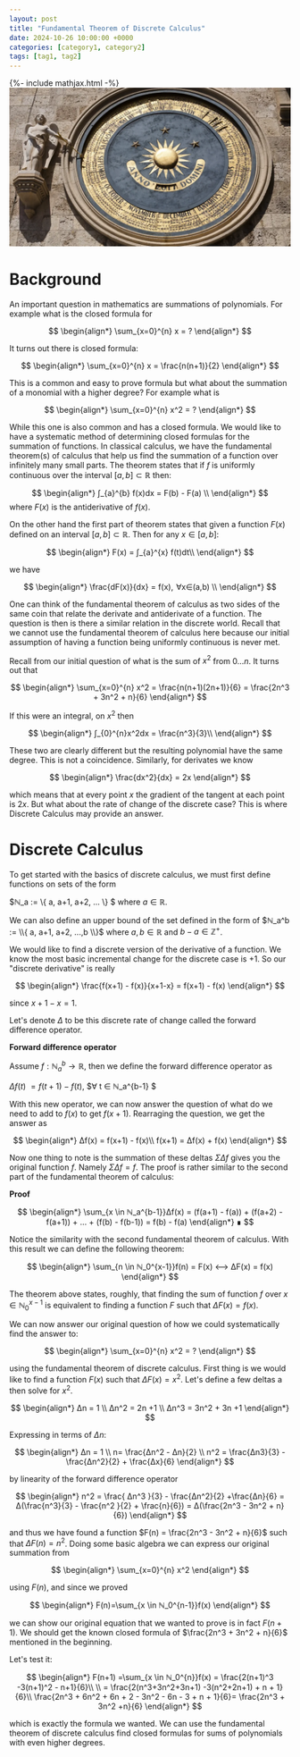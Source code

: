 ```yaml
---
layout: post
title: "Fundamental Theorem of Discrete Calculus"
date: 2024-10-26 10:00:00 +0000
categories: [category1, category2]
tags: [tag1, tag2]
---
```

{%- include mathjax.html -%}
![Clock](/assets/images/first-fundamental-theorem-of-calculus/AxRsePkxHAsdxpzUBsfHU4-1200-80.jpg.webp)

# Background
An important question in mathematics are summations of polynomials. For example what is the closed formula for

$$ 
\begin{align*}
\sum_{x=0}^{n} x = ?
\end{align*}
$$

It turns out there is closed formula:

$$ 
\begin{align*}
\sum_{x=0}^{n} x = \frac{n(n+1)}{2}
\end{align*}
$$

This is a common and easy to prove formula but what about the summation of a monomial with a higher degree?
For example what is 

$$ 
\begin{align*}
\sum_{x=0}^{n} x^2 = ? 
\end{align*}
$$

While this one is also common and has a closed formula. 
We would like to have a systematic method of determining closed formulas for the summation of functions.
In classical calculus, we have the fundamental theorem(s) of calculus that help us find the summation of a function over infinitely many small parts.
The theorem states that if $f$ is uniformly continuous over the interval $[a,b] ⊂ ℝ$ then:

$$ 
\begin{align*}
∫_{a}^{b} f(x)dx = F(b) - F(a)  \\
\end{align*}
$$
where $F(x)$ is the antiderivative of $f(x)$.


On the other hand the first part of theorem states that given a function $F(x)$ defined on an interval $[a,b] ⊂ ℝ$.
Then for any $x ∈ [a,b]$:

$$ 
\begin{align*}
F(x) = ∫_{a}^{x} f(t)dt\\
\end{align*}
$$

we have 

$$ 
\begin{align*}
\frac{dF(x)}{dx} = f(x),  ∀x∈(a,b) \\
\end{align*}
$$

One can think of the fundamental theorem of calculus as two sides of the same coin that relate the derivate and antiderivate of a function. 
The question is then is there a similar relation in the discrete world. 
Recall that we cannot use the fundamental theorem of calculus here because our initial assumption of having a function being uniformly continuous is never met.  

Recall from our initial question of what is the sum of $x^2$ from $0 … n$. It turns out that


$$ 
\begin{align*}
\sum_{x=0}^{n} x^2 = \frac{n(n+1)(2n+1)}{6} = \frac{2n^3 + 3n^2 + n}{6} 
\end{align*}
$$

If this were an integral, on $x^2$ then


$$ 
\begin{align*}
∫_{0}^{n}x^2dx = \frac{n^3}{3}\\
\end{align*}
$$


These two are clearly different but the resulting polynomial have the same degree. This is not a coincidence.
Similarly, for derivates we know


$$ 
\begin{align*}
\frac{dx^2}{dx} = 2x
\end{align*}
$$

which means that at every point $x$ the gradient of the tangent at each point is $2x$. 
But what about the rate of change of the discrete case? 
This is where Discrete Calculus may provide an answer.

# Discrete Calculus
To get started with the basics of discrete calculus, we must first define functions on sets of the form 

$ℕ_a := \\{ a, a+1, a+2, ... \\} $
where $a ∈ ℝ$. 

We can also define an upper bound of the set defined in the form of $ℕ_a^b := \\{ a, a+1, a+2, ...,b \\}$ where $a,b ∈ ℝ$ and $b - a ∈ ℤ^+$. 

We would like to find a discrete version of the derivative of a function.
We know the most basic incremental change for the discrete case is $+1$. 
So our "discrete  derivative" is really 

$$ 
\begin{align*}
\frac{f(x+1) - f(x)}{x+1-x} = f(x+1) - f(x)
\end{align*}
$$


since $x+1 - x = 1$.

Let's denote $Δ$ to be this discrete rate of change called the forward difference operator.

**Forward difference operator**

Assume $f: ℕ_a^b → ℝ$, then we define the forward difference operator as 

$Δf(t) \:= f(t+1) - f(t)$, $∀ t ∈ ℕ_a^{b-1} $

With this new operator, we can now answer the question of what do we need to add to $f(x)$ to get $f(x+1)$. 
Rearraging the question, we get the answer as

$$ 
\begin{align*}
Δf(x) = f(x+1) - f(x)\\
f(x+1) = Δf(x) + f(x)
\end{align*}
$$

Now one thing to note is the summation of these deltas $ΣΔf$ gives you the original function $f$. Namely $ΣΔf = f$. The proof is rather similar to the second part of the fundamental theorem of calculus:

**Proof**


$$ 
\begin{align*}
\sum_{x \in ℕ_a^{b-1}}Δf(x) = (f(a+1) - f(a)) + (f(a+2) - f(a+1)) + …  + (f(b) - f(b-1)) = f(b) - f(a) 
\end{align*}
∎
$$

Notice the similarity with the second fundamental theorem of calculus. With this result we can define the following theorem:

$$ 
\begin{align*}
\sum_{n \in ℕ_0^{x-1}}f(n) = F(x) ⟷ ΔF(x) = f(x)
\end{align*}
$$


The theorem above states, roughly, that finding the sum of function $f$ over $x \in ℕ_0^{x-1}$ is equivalent to finding a function $F$ such that $ΔF(x) = f(x)$.

We can now answer our original question of how we could systematically find the answer to:  

$$ 
\begin{align*}
\sum_{x=0}^{n} x^2 = ? 
\end{align*}
$$

using the fundamental theorem of discrete calculus.
First thing is we would like to find a function $F(x)$ such that $ΔF(x)=x^2$. Let's define a few deltas a then solve for $x^2$.


$$ 
\begin{align*}
Δn = 1 \\ 
Δn^2 = 2n +1 \\ 
Δn^3 = 3n^2 + 3n +1
\end{align*}
$$

Expressing in terms of $Δn$:

$$ 
\begin{align*}
Δn = 1 \\ 
n= \frac{Δn^2 - Δn}{2} \\ 
n^2 = \frac{Δn3}{3} - \frac{Δn^2}{2} + \frac{Δx}{6}
\end{align*}
$$


by linearity of the forward difference operator

$$ 
\begin{align*}
n^2 = \frac{ Δn^3 }{3} - \frac{Δn^2}{2} +\frac{Δn}{6} = Δ(\frac{n^3}{3} - \frac{n^2 }{2} + \frac{n}{6}) = Δ(\frac{2n^3 - 3n^2 + n}{6})
\end{align*}
$$

and thus we have found a function $F(n) = \frac{2n^3 - 3n^2 + n}{6}$ such that $ΔF(n)=n^2$.
Doing some basic algebra we can express our original summation from 

$$ 
\begin{align*}
\sum_{x=0}^{n} x^2  
\end{align*}
$$

using $F(n)$, and since we proved 

$$ 
\begin{align*}
F(n)=\sum_{x \in ℕ_0^{n-1}}f(x)  
\end{align*}
$$

we can show our original equation that we wanted to prove is in fact $F(n+1)$. 
We should get the known closed formula of $\frac{2n^3 + 3n^2 + n}{6}$ mentioned in the beginning.

Let's test it:

$$ 
\begin{align*}
F(n+1) =\sum_{x \in ℕ_0^{n}}f(x) = \frac{2(n+1)^3 -3(n+1)^2 - n+1}{6}\\ \\
= \frac{2(n^3+3n^2+3n+1) -3(n^2+2n+1) + n + 1}{6}\\ 
\frac{2n^3 + 6n^2 + 6n + 2 - 3n^2 - 6n - 3 + n + 1}{6}= \frac{2n^3 + 3n^2 +n}{6} 
\end{align*}
$$


which is exactly the formula we wanted.
We can use the fundamental theorem of discrete calculus find closed formulas for sums of polynomials with even higher degrees.

<!-- 
You’ll find this post in your `_posts` directory. Go ahead and edit it and re-build the site to see your changes. You can rebuild the site in many different ways, but the most common way is to run `jekyll serve`, which launches a web server and auto-regenerates your site when a file is updated.

Jekyll requires blog post files to be named according to the following format:

`YEAR-MONTH-DAY-title.MARKUP`

Where `YEAR` is a four-digit number, `MONTH` and `DAY` are both two-digit numbers, and `MARKUP` is the file extension representing the format used in the file. After that, include the necessary front matter. Take a look at the source for this post to get an idea about how it works.

Jekyll also offers powerful support for code snippets:

{% highlight ruby %}
def print_hi(name)
  puts "Hi, #{name}"
end
print_hi('Tom')
#=> prints 'Hi, Tom' to STDOUT.
{% endhighlight %}

Check out the [Jekyll docs][jekyll-docs] for more info on how to get the most out of Jekyll. File all bugs/feature requests at [Jekyll’s GitHub repo][jekyll-gh]. If you have questions, you can ask them on [Jekyll Talk][jekyll-talk].

[jekyll-docs]: https://jekyllrb.com/docs/home
[jekyll-gh]:   https://github.com/jekyll/jekyll
[jekyll-talk]: https://talk.jekyllrb.com/

-->
